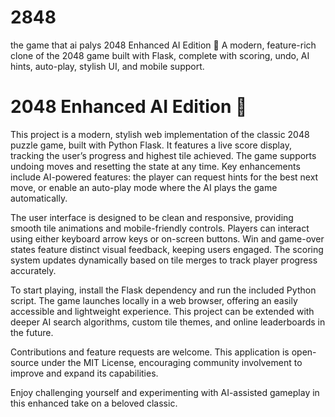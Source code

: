 # 2848
the game that ai palys
2048 Enhanced AI Edition 🚀
A modern, feature-rich clone of the 2048 game built with Flask, complete with scoring, undo, AI hints, auto-play, stylish UI, and mobile support.
# 2048 Enhanced AI Edition 🚀
This project is a modern, stylish web implementation of the classic 2048 puzzle game, built with Python Flask. It features a live score display, tracking the user’s progress and highest tile achieved. The game supports undoing moves and resetting the state at any time. Key enhancements include AI-powered features: the player can request hints for the best next move, or enable an auto-play mode where the AI plays the game automatically.

The user interface is designed to be clean and responsive, providing smooth tile animations and mobile-friendly controls. Players can interact using either keyboard arrow keys or on-screen buttons. Win and game-over states feature distinct visual feedback, keeping users engaged. The scoring system updates dynamically based on tile merges to track player progress accurately.

To start playing, install the Flask dependency and run the included Python script. The game launches locally in a web browser, offering an easily accessible and lightweight experience. This project can be extended with deeper AI search algorithms, custom tile themes, and online leaderboards in the future.

Contributions and feature requests are welcome. This application is open-source under the MIT License, encouraging community involvement to improve and expand its capabilities.

Enjoy challenging yourself and experimenting with AI-assisted gameplay in this enhanced take on a beloved classic.
